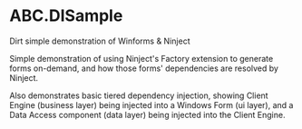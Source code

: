 # ABC.DISample
Dirt simple demonstration of Winforms &amp; Ninject

Simple demonstration of using Ninject's Factory extension to generate forms on-demand, and how those forms' dependencies are resolved by Ninject. 

Also demonstrates basic tiered dependency injection, showing Client Engine (business layer) being injected into a Windows Form (ui layer), and a Data Access component (data layer) being injected into the Client Engine.
